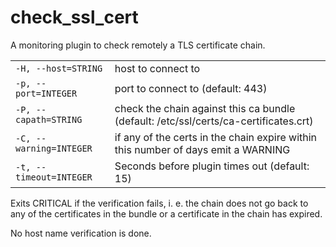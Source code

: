 # check\_ssl\_cert

A monitoring plugin to check remotely a TLS certificate chain.

|   |   |
|---|---|
| `-H, --host=STRING` | host to connect to |
| `-p, --port=INTEGER` | port to connect to (default: 443) |
| `-P, --capath=STRING` |  check the chain against this ca bundle (default: /etc/ssl/certs/ca-certificates.crt)|
| `-C, --warning=INTEGER` | if any of the certs in the chain expire within this number of days emit a WARNING |
| `-t, --timeout=INTEGER` | Seconds before plugin times out (default: 15) |

Exits CRITICAL if the verification fails, i. e. the chain does not go back to any
of the certificates in the bundle or a certificate in the chain has expired.

No host name verification is done.
